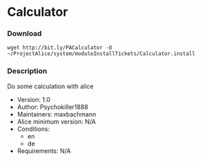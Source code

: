 # Calculator

### Download
`wget http://bit.ly/PACalculator -O ~/ProjectAlice/system/moduleInstallTickets/Calculator.install`

### Description
Do some calculation with alice

- Version: 1.0
- Author: Psychokiller1888
- Maintainers: maxbachmann
- Alice minimum version: N/A
- Conditions:
  - en
  - de
- Requirements: N/A